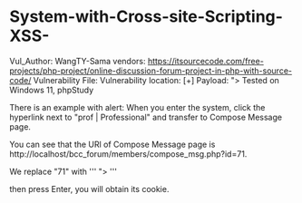 # System-with-Cross-site-Scripting-XSS-
Vul_Author: WangTY-Sama
vendors: https://itsourcecode.com/free-projects/php-project/online-discussion-forum-project-in-php-with-source-code/
Vulnerability File: 
Vulnerability location: 
[+] Payload: "><sCrIpT>alert(document.cookie)</ScRiPt>
Tested on Windows 11, phpStudy

There is an example with alert:
When you enter the system, click the hyperlink next to "prof | Professional" and transfer to Compose Message page.

You can see that the URl of Compose Message page is http://localhost/bcc_forum/members/compose_msg.php?id=71.

We replace "71" with 
''' "><sCrIpT>alert(document.cookie)</ScRiPt> '''

then press Enter, you will obtain its cookie.
